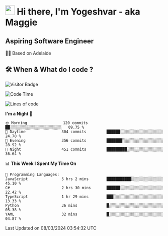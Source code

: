 <h1><img src="https://emojis.slackmojis.com/emojis/images/1531849430/4246/blob-sunglasses.gif?1531849430" width="30"/> Hi there, I'm Yogeshvar - aka Maggie</h1>

## Aspiring Software Engineer
🏂🏻  Based on Adelaide 

## 🛠 When & What do I code ?  

![Visitor Badge](https://visitor-badge.feriirawann.repl.co?username=yogeshvar&repo=yogeshvar&label=Visitors&style=plastic&color=%23457BFF&contentType=svg)

<!--START_SECTION:waka-->
![Code Time](http://img.shields.io/badge/Code%20Time-2%2C729%20hrs%2022%20mins-blue)

![Lines of code](https://img.shields.io/badge/From%20Hello%20World%20I%27ve%20Written-4.1%20million%20lines%20of%20code-blue)

**I'm a Night 🦉** 

```text
🌞 Morning                120 commits         ██░░░░░░░░░░░░░░░░░░░░░░░   09.75 % 
🌆 Daytime                304 commits         ██████░░░░░░░░░░░░░░░░░░░   24.70 % 
🌃 Evening                356 commits         ███████░░░░░░░░░░░░░░░░░░   28.92 % 
🌙 Night                  451 commits         █████████░░░░░░░░░░░░░░░░   36.64 % 
```


📊 **This Week I Spent My Time On** 

```text
💬 Programming Languages: 
JavaScript               5 hrs 2 mins        ███████████░░░░░░░░░░░░░░   45.10 % 
C#                       2 hrs 30 mins       ██████░░░░░░░░░░░░░░░░░░░   22.42 % 
TypeScript               1 hr 29 mins        ███░░░░░░░░░░░░░░░░░░░░░░   13.33 % 
Python                   36 mins             █░░░░░░░░░░░░░░░░░░░░░░░░   05.38 % 
YAML                     32 mins             █░░░░░░░░░░░░░░░░░░░░░░░░   04.87 % 
```


 Last Updated on 08/03/2024 03:54:32 UTC
<!--END_SECTION:waka-->
